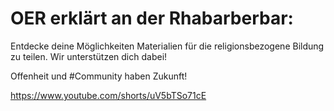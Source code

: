 # OER erklärt an der Rhabarberbar:

Entdecke deine Möglichkeiten Materialien für die religionsbezogene Bildung zu teilen.
Wir unterstützen dich dabei!

Offenheit und #Community haben Zukunft!

https://www.youtube.com/shorts/uV5bTSo71cE